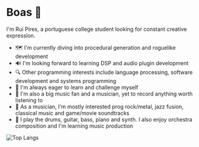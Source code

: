 # Boas 👋

I'm Rui Pires, a portuguese college student looking for constant creative expression.
- 🗺️ I'm currently diving into procedural generation and roguelike development
- 🔊 I'm looking forward to learning DSP and audio plugin development
- 🔍 Other programming interests include language processing, software development and systems programming
- 📖 I'm always eager to learn and challenge myself
- 🎸 I'm also a big music fan and a musician, yet to record anything worth listening to
- 🎹 As a musician, I'm mostly interested prog rock/metal, jazz fusion, classical music and game/movie soundtracks
- 🥁 I play the drums, guitar, bass, piano and synth. I also enjoy orchestra composition and I'm learning music production


![Top Langs](https://github-readme-stats.vercel.app/api/top-langs/?username=anuraghazra&langs_count=8)
